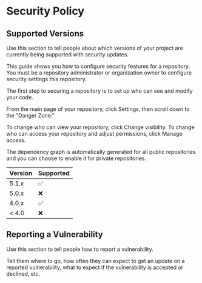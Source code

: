 # Security Policy

## Supported Versions

Use this section to tell people about which versions of your project are
currently being supported with security updates.



This guide shows you how to configure security features for a repository.
You must be a repository administrator or organization owner to configure security settings this repository.

The first step to securing a repository is to set up who can see and modify your code.

From the main page of your repository, click Settings, then scroll down to the "Danger Zone."

To change who can view your repository, click Change visibility. 
To change who can access your repository and adjust permissions, click Manage access. 

The dependency graph is automatically generated for all public repositories and you can choose to enable it for private repositories.



| Version | Supported          |
| ------- | ------------------ |
| 5.1.x   | :white_check_mark: |
| 5.0.x   | :x:                |
| 4.0.x   | :white_check_mark: |
| < 4.0   | :x:                |

## Reporting a Vulnerability

Use this section to tell people how to report a vulnerability.

Tell them where to go, how often they can expect to get an update on a
reported vulnerability, what to expect if the vulnerability is accepted or
declined, etc.
